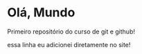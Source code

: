 # Olá, Mundo
 Primeiro repositório do curso de git e github!

 essa linha eu adicionei diretamente no site!
